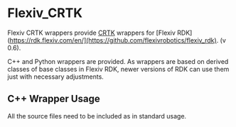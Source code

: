 # Flexiv_CRTK
Flexiv CRTK wrappers provide [CRTK](https://github.com/collaborative-robotics/documentation/wiki) wrappers for [Flexiv RDK](https://rdk.flexiv.com/en/](https://github.com/flexivrobotics/flexiv_rdk). (v 0.6). 

C++ and Python wrappers are provided. As wrappers are based on derived classes of base classes in Flexiv RDK, newer versions of RDK can use them just with necessary adjustments.

## C++ Wrapper Usage
All the source files need to be included as in standard usage.
